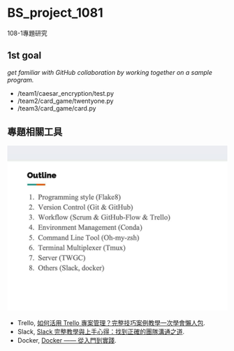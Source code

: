 # BS_project_1081
 108-1專題研究
 
## 1st goal ##
_get familiar with GitHub collaboration by working together on a sample program._
- /team1/caesar_encryption/test.py
- /team2/card_game/twentyone.py
- /team3/card_game/card.py
## 專題相關工具 ##
![工具列表](./img/tools.jpg "Helpful tools!")
- Trello, [如何活用 Trello 專案管理？完整技巧案例教學一次學會懶人包](https://www.playpcesor.com/2019/03/trello.html).
- Slack, [Slack 完整教學與上手心得：找到正確的團隊溝通之道](https://www.playpcesor.com/2015/06/slack.html).
- Docker, [Docker —— 從入門到實踐](https://philipzheng.gitbooks.io/docker_practice/content/install/centos.html).

